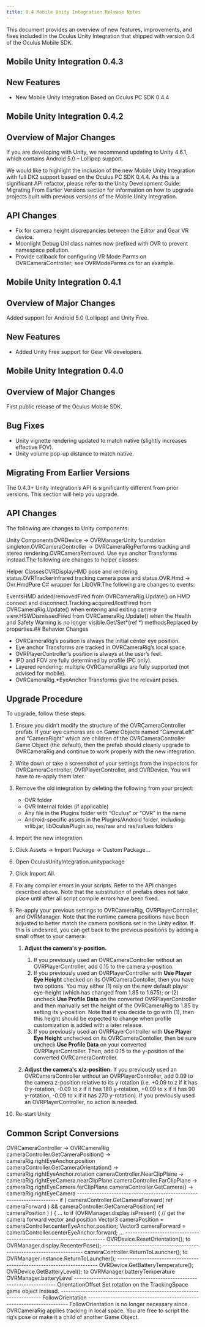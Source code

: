 ```yaml
---
title: 0.4 Mobile Unity Integration Release Notes
---
```

This document provides an overview of new features, improvements, and fixes included in the Oculus Unity Integration that shipped with version 0.4 of the Oculus Mobile SDK.

## Mobile Unity Integration 0.4.3

## New Features

* New Mobile Unity Integration Based on Oculus PC SDK 0.4.4
## Mobile Unity Integration 0.4.2

## Overview of Major Changes

If you are developing with Unity, we recommend updating to Unity 4.6.1, which contains Android 5.0 – Lollipop support.

We would like to highlight the inclusion of the new Mobile Unity Integration with full DK2 support based on the Oculus PC SDK 0.4.4. As this is a significant API refactor, please refer to the Unity Development Guide: Migrating From Earlier Versions section for information on how to upgrade projects built with previous versions of the Mobile Unity Integration.

## API Changes

* Fix for camera height discrepancies between the Editor and Gear VR device.
* Moonlight Debug Util class names now prefixed with OVR to prevent namespace pollution.
* Provide callback for configuring VR Mode Parms on OVRCameraController; see OVRModeParms.cs for an example.
## Mobile Unity Integration 0.4.1

## Overview of Major Changes

Added support for Android 5.0 (Lollipop) and Unity Free.

## New Features

* Added Unity Free support for Gear VR developers.
## Mobile Unity Integration 0.4.0

## Overview of Major Changes

First public release of the Oculus Mobile SDK.

## Bug Fixes

* Unity vignette rendering updated to match native (slightly increases effective FOV).
* Unity volume pop-up distance to match native.
## Migrating From Earlier Versions

The 0.4.3+ Unity Integration’s API is significantly different from prior versions. This section will help you upgrade.

## API Changes

The following are changes to Unity components:

Unity ComponentsOVRDevice → OVRManagerUnity foundation singleton.OVRCameraController → OVRCameraRigPerforms tracking and stereo rendering.OVRCameraRemoved. Use eye anchor Transforms instead.The following are changes to helper classes:

Helper ClassesOVRDisplayHMD pose and rendering status.OVRTrackerInfrared tracking camera pose and status.OVR.Hmd → Ovr.HmdPure C# wrapper for LibOVR.The following are changes to events:

EventsHMD added/removedFired from OVRCameraRig.Update() on HMD connect and disconnect.Tracking acquired/lostFired from OVRCameraRig.Update() when entering and exiting camera view.HSWDismissedFired from OVRCameraRig.Update() when the Health and Safety Warning is no longer visible.Get/Set*(ref *) methodsReplaced by properties.## Behavior Changes

* OVRCameraRig’s position is always the initial center eye position.
* Eye anchor Transforms are tracked in OVRCameraRig’s local space.
* OVRPlayerController’s position is always at the user’s feet.
* IPD and FOV are fully determined by profile (PC only).
* Layered rendering: multiple OVRCameraRigs are fully supported (not advised for mobile).
* OVRCameraRig.*EyeAnchor Transforms give the relevant poses.
## Upgrade Procedure

To upgrade, follow these steps:

1. Ensure you didn’t modify the structure of the OVRCameraController prefab. If your eye cameras are on Game Objects named “CameraLeft” and “CameraRight” which are children of the OVRCameraController Game Object (the default), then the prefab should cleanly upgrade to OVRCameraRig and continue to work properly with the new integration.
2. Write down or take a screenshot of your settings from the inspectors for OVRCameraController, OVRPlayerController, and OVRDevice. You will have to re-apply them later.
3. Remove the old integration by deleting the following from your project:
	* OVR folder
	* OVR Internal folder (if applicable)
	* Any file in the Plugins folder with “Oculus” or “OVR” in the name
	* Android-specific assets in the Plugins/Android folder, including: vrlib.jar, libOculusPlugin.so, res/raw and res/values folders
	
4. Import the new integration.
5. Click Assets -> Import Package -> Custom Package…
6. Open OculusUnityIntegration.unitypackage
7. Click Import All.
8. Fix any compiler errors in your scripts. Refer to the API changes described above. Note that the substitution of prefabs does not take place until after all script compile errors have been fixed.
9. Re-apply your previous settings to OVRCameraRig, OVRPlayerController, and OVRManager. Note that the runtime camera positions have been adjusted to better match the camera positions set in the Unity editor. If this is undesired, you can get back to the previous positions by adding a small offset to your camera:
	1. **Adjust the camera's y-position.**
		1. If you previously used an OVRCameraController without an OVRPlayerController, add 0.15 to the camera y-position.
		2. If you previously used an OVRPlayerController with **Use Player Eye Height** checked on its OVRCameraContoller, then you have two options. You may either (1) rely on the new default player eye-height (which has changed from 1.85 to 1.675); or (2) uncheck **Use Profile Data** on the converted OVRPlayerController and then manually set the height of the OVRCameraRig to 1.85 by setting its y-position. Note that if you decide to go with (1), then this height should be expected to change when profile customization is added with a later release.
		3. If you previously used an OVRPlayerController with **Use Player Eye Height** unchecked on its OVRCameraContoller, then be sure uncheck **Use Profile Data** on your converted OVRPlayerController. Then, add 0.15 to the y-position of the converted OVRCameraController.
		
	2. **Adjust the camera's x/z-position.** If you previously used an OVRCameraController without an OVRPlayerController, add 0.09 to the camera z-position relative to its y rotation (i.e. +0.09 to z if it has 0 y-rotation, -0.09 to z if it has 180 y-rotation, +0.09 to x if it has 90 y-rotation, -0.09 to x if it has 270 y-rotation). If you previously used an OVRPlayerController, no action is needed.
	
10. Re-start Unity
## Common Script Conversions

OVRCameraController -> OVRCameraRig cameraController.GetCameraPosition() -> cameraRig.rightEyeAnchor.position cameraController.GetCameraOrientation() -> cameraRig.rightEyeAnchor.rotation cameraController.NearClipPlane -> cameraRig.rightEyeCamera.nearClipPlane cameraController.FarClipPlane -> cameraRig.rightEyeCamera.farClipPlane cameraController.GetCamera() -> cameraRig.rightEyeCamera ---------------------------------------------------------------------- if ( cameraController.GetCameraForward( ref cameraForward ) && cameraController.GetCameraPosition( ref cameraPosition ) ) { ... to if (OVRManager.display.isPresent) { // get the camera forward vector and position Vector3 cameraPosition = cameraController.centerEyeAnchor.position; Vector3 cameraForward = cameraController.centerEyeAnchor.forward; ... ---------------------------------------------------------------------- OVRDevice.ResetOrientation(); to OVRManager.display.RecenterPose(); ---------------------------------------------------------------------- cameraController.ReturnToLauncher(); to OVRManager.instance.ReturnToLauncher(); ---------------------------------------------------------------------- OVRDevice.GetBatteryTemperature(); OVRDevice.GetBatteryLevel(); to OVRManager.batteryTemperature OVRManager.batteryLevel ---------------------------------------------------------------------- OrientationOffset Set rotation on the TrackingSpace game object instead. ---------------------------------------------------------------------- FollowOrientation ---------------------------------------------------------------------- FollowOrientation is no longer necessary since OVRCameraRig applies tracking in local space. You are free to script the rig’s pose or make it a child of another Game Object.